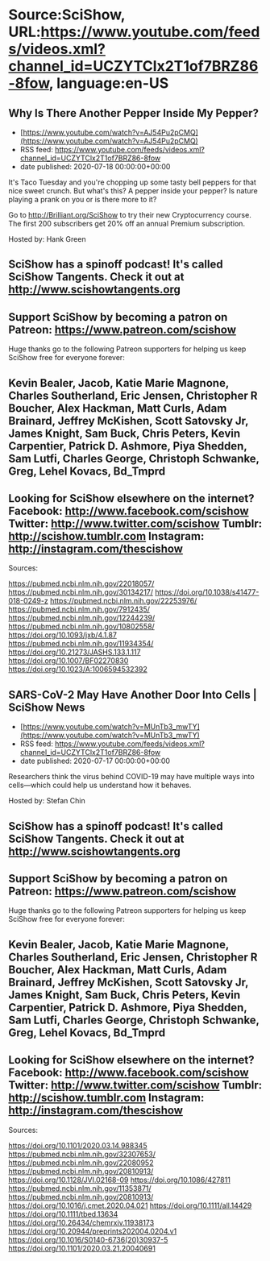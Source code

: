 # Source:SciShow, URL:https://www.youtube.com/feeds/videos.xml?channel_id=UCZYTClx2T1of7BRZ86-8fow, language:en-US

## Why Is There Another Pepper Inside My Pepper?
 - [https://www.youtube.com/watch?v=AJ54Pu2pCMQ](https://www.youtube.com/watch?v=AJ54Pu2pCMQ)
 - RSS feed: https://www.youtube.com/feeds/videos.xml?channel_id=UCZYTClx2T1of7BRZ86-8fow
 - date published: 2020-07-18 00:00:00+00:00

It's Taco Tuesday and you're chopping up some tasty bell peppers for that nice sweet crunch. But what's this? A pepper inside your pepper? Is nature playing a prank on you or is there more to it?

Go to http://Brilliant.org/SciShow to try their new Cryptocurrency course. The first 200 subscribers get 20% off an annual Premium subscription.

Hosted by: Hank Green

SciShow has a spinoff podcast! It's called SciShow Tangents. Check it out at http://www.scishowtangents.org
----------
Support SciShow by becoming a patron on Patreon: https://www.patreon.com/scishow
----------
Huge thanks go to the following Patreon supporters for helping us keep SciShow free for everyone forever:

Kevin Bealer, Jacob, Katie Marie Magnone, Charles Southerland, Eric Jensen, Christopher R Boucher, Alex Hackman, Matt Curls, Adam Brainard, Jeffrey McKishen, Scott Satovsky Jr, James Knight, Sam Buck, Chris Peters, Kevin Carpentier, Patrick D. Ashmore, Piya Shedden, Sam Lutfi, Charles George, Christoph Schwanke, Greg, Lehel Kovacs, Bd_Tmprd
----------
Looking for SciShow elsewhere on the internet?
Facebook: http://www.facebook.com/scishow
Twitter: http://www.twitter.com/scishow
Tumblr: http://scishow.tumblr.com
Instagram: http://instagram.com/thescishow
----------
Sources:

https://pubmed.ncbi.nlm.nih.gov/22018057/
https://pubmed.ncbi.nlm.nih.gov/30134217/ 
https://doi.org/10.1038/s41477-018-0249-z 
https://pubmed.ncbi.nlm.nih.gov/22253976/ 
https://pubmed.ncbi.nlm.nih.gov/7912435/
https://pubmed.ncbi.nlm.nih.gov/12244239/ 
https://pubmed.ncbi.nlm.nih.gov/10802558/
https://doi.org/10.1093/jxb/4.1.87 
https://pubmed.ncbi.nlm.nih.gov/11934354/ 
https://doi.org/10.21273/JASHS.133.1.117 
https://doi.org/10.1007/BF02270830 
https://doi.org/10.1023/A:1006594532392

## SARS-CoV-2 May Have Another Door Into Cells | SciShow News
 - [https://www.youtube.com/watch?v=MUnTb3_mwTY](https://www.youtube.com/watch?v=MUnTb3_mwTY)
 - RSS feed: https://www.youtube.com/feeds/videos.xml?channel_id=UCZYTClx2T1of7BRZ86-8fow
 - date published: 2020-07-17 00:00:00+00:00

Researchers think the virus behind COVID-19 may have multiple ways into cells—which could help us understand how it behaves.

Hosted by: Stefan Chin

SciShow has a spinoff podcast! It's called SciShow Tangents. Check it out at http://www.scishowtangents.org
----------
Support SciShow by becoming a patron on Patreon: https://www.patreon.com/scishow
----------
Huge thanks go to the following Patreon supporters for helping us keep SciShow free for everyone forever:

Kevin Bealer, Jacob, Katie Marie Magnone, Charles Southerland, Eric Jensen, Christopher R Boucher, Alex Hackman, Matt Curls, Adam Brainard, Jeffrey McKishen, Scott Satovsky Jr, James Knight, Sam Buck, Chris Peters, Kevin Carpentier, Patrick D. Ashmore, Piya Shedden, Sam Lutfi, Charles George, Christoph Schwanke, Greg, Lehel Kovacs, Bd_Tmprd
----------
Looking for SciShow elsewhere on the internet?
Facebook: http://www.facebook.com/scishow
Twitter: http://www.twitter.com/scishow
Tumblr: http://scishow.tumblr.com
Instagram: http://instagram.com/thescishow
----------
Sources:

https://doi.org/10.1101/2020.03.14.988345
https://pubmed.ncbi.nlm.nih.gov/32307653/ 
https://pubmed.ncbi.nlm.nih.gov/22080952
https://pubmed.ncbi.nlm.nih.gov/20810913/
https://doi.org/10.1128/JVI.02168-09
https://doi.org/10.1086/427811
https://pubmed.ncbi.nlm.nih.gov/11353871/
https://pubmed.ncbi.nlm.nih.gov/20810913/
https://doi.org/10.1016/j.cmet.2020.04.021
https://doi.org/10.1111/all.14429
https://doi.org/10.1111/tbed.13634
https://doi.org/10.26434/chemrxiv.11938173
https://doi.org/10.20944/preprints202004.0204.v1
https://doi.org/10.1016/S0140-6736(20)30937-5
https://doi.org/10.1101/2020.03.21.20040691

